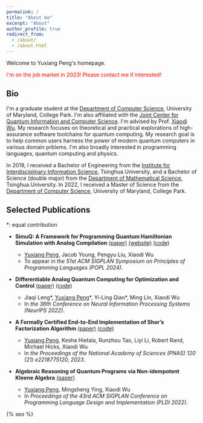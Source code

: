 ```yaml
---
permalink: /
title: "About me"
excerpt: "About"
author_profile: true
redirect_from: 
  - /about/
  - /about.html
---
```


Welcome to Yuxiang Peng's homepage.

<span style="color: red;"> I'm on the job market in 2023! Please contact me if interested! </span>

## **Bio**

I'm a graduate student at the [Department of Computer Science](https://www.cs.umd.edu/), University of Maryland, College Park. I'm also affiliated with the [Joint Center for Quantum Information and Computer Science](https://quics.umd.edu/). I'm advised by Prof. [Xiaodi Wu](https://www.cs.umd.edu/~xwu/). My research focuses on theoretical and practical explorations of high-assurance software toolchains for quantum computing. My research goal is to help common users harness the power of modern quantum computers in various domain prblems. I'm also broadly interested in programming languages, quantum computing and physics.

In 2019, I received a Bachelor of Engineering from the [Institute for Interdisciplinary Information Science](https://iiis.tsinghua.edu.cn/en/), Tsinghua University, and a Bachelor of Science (double major) from the [Department of Mathematical Science](https://www.math.tsinghua.edu.cn/), Tsinghua University. In 2022, I received a Master of Science from the [Department of Computer Science](https://www.cs.umd.edu/), University of Maryland, College Park.

## **Selected Publications**

\*: equal contribution

* **SimuQ: A Framework for Programming Quantum Hamiltonian Simulation with Analog Compilation** [(paper)](https://arxiv.org/abs/2303.02775) [(website)](https://pickspeng.github.io/SimuQ) [(code)](https://github.com/PicksPeng/SimuQ)
	* <u>Yuxiang Peng</u>, Jacob Young, Pengyu Liu, Xiaodi Wu
	* To appear in *the 51st ACM SIGPLAN Symposium on Principles of Programming Languages (POPL 2024)*.

* **Differentiable Analog Quantum Computing for Optimization and Control** [(paper)](https://arxiv.org/abs/2210.15812) [(code)](https://github.com/YilingQiao/diffquantum)
	* Jiaqi Leng\*, <u>Yuxiang Peng</u>\*, Yi-Ling Qiao\*, Ming Lin, Xiaodi Wu
	* In *the 36th Conference on Neural Information Processing Systems (NeurIPS 2022)*.

* **A Formally Certified End-to-End Implementation of Shor’s Factorization Algorithm** [(paper)](https://www.pnas.org/doi/10.1073/pnas.2218775120) [(code)](https://github.com/inQWIRE/SQIR/tree/main/examples/shor)
	* <u>Yuxiang Peng</u>, Kesha Hietala, Runzhou Tao, Liyi Li, Robert Rand, Michael Hicks, Xiaodi Wu
	* In *the Proceedings of the National Academy of Sciences (PNAS) 120 (21) e2218775120, 2023*.
	
* **Algebraic Reasoning of Quantum Programs via Non-idempotent Kleene Algebra** [(paper)](https://arxiv.org/abs/2110.07018)
	* <u>Yuxiang Peng</u>, Mingsheng Ying, Xiaodi Wu
	* In *Proceedings of the 43rd ACM SIGPLAN Conference on Programming Language Design and Implementation (PLDI 2022)*.

{% seo %}